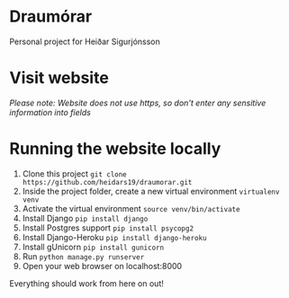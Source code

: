 # Draumórar

Personal project for Heiðar Sigurjónsson

# Visit website


*Please note: Website does not use https, so don't enter any sensitive information into fields*

# Running the website locally
1. Clone this project `git clone https://github.com/heidars19/draumorar.git`
2. Inside the project folder, create a new virtual environment `virtualenv venv`
3. Activate the virtual environment `source venv/bin/activate`
4. Install Django `pip install django`
5. Install Postgres support `pip install psycopg2`
5. Install Django-Heroku `pip install django-heroku`
6. Install gUnicorn `pip install gunicorn`
8. Run `python manage.py runserver`
9. Open your web browser on localhost:8000

Everything should work from here on out!
